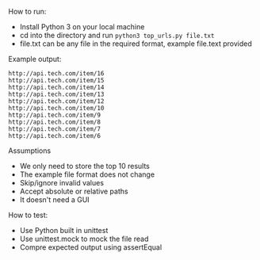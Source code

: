 How to run:
- Install Python 3 on your local machine
- cd into the directory and run `python3 top_urls.py file.txt`
- file.txt can be any file in the required format, example file.text provided

Example output:
```
http://api.tech.com/item/16
http://api.tech.com/item/15
http://api.tech.com/item/14
http://api.tech.com/item/13
http://api.tech.com/item/12
http://api.tech.com/item/10
http://api.tech.com/item/9
http://api.tech.com/item/8
http://api.tech.com/item/7
http://api.tech.com/item/6
```

Assumptions
- We only need to store the top 10 results
- The example file format does not change
- Skip/ignore invalid values
- Accept absolute or relative paths
- It doesn't need a GUI

How to test:
- Use Python built in unittest
- Use unittest.mock to mock the file read
- Compre expected output using assertEqual
